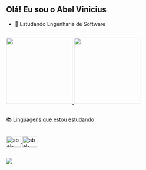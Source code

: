 ## Olá! Eu sou o Abel Vinicius

- 🌱 Estudando Engenharia de Software
##
<div>
 <a href="https://github.com/AbelVinicius">
 <img height="180em" src="https://github-readme-stats.vercel.app/api?username=AbelVinicius&show_icons=true&theme=dark" /> 
 <img height="180em" src="https://github-readme-stats.vercel.app/api/top-langs/?username=anuraghazra&layout=compact&theme=dark" />
</div>
   
##

📚 Linguagens que estou estudando

<div style="display: icline_block"><br>
<img align="center" alt="abel-c++" height="30" width="40" src="https://cdn.jsdelivr.net/gh/devicons/devicon@latest/icons/cplusplus/cplusplus-original.svg" />
<img align="center" alt="abel-java" height="30" width="40" src="https://cdn.jsdelivr.net/gh/devicons/devicon@latest/icons/java/java-original.svg" />
</div>

##


<div>
<a href="https://www.linkedin.com/in/abel-vinicius-frediani-de-souza-785783362/" terget="_blank"><img src="https://img.shields.io/badge/LinkedIn-0077B5?style=for-the-badge&logo=linkedin&logoColor=white" target="_blank"></a>

</div>
